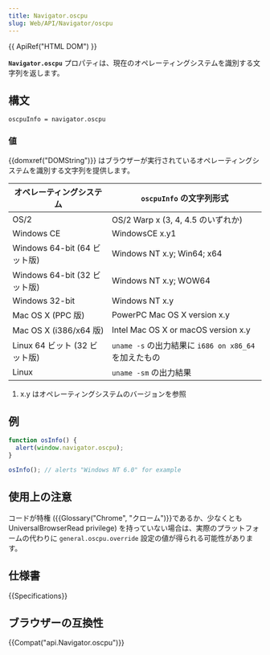 ```yaml
---
title: Navigator.oscpu
slug: Web/API/Navigator/oscpu
---
```


{{ ApiRef("HTML DOM") }}

**`Navigator.oscpu`** プロパティは、現在のオペレーティングシステムを識別する文字列を返します。

## 構文

```
oscpuInfo = navigator.oscpu
```

### 値

{{domxref("DOMString")}} はブラウザーが実行されているオペレーティングシステムを識別する文字列を提供します。

| オペレーティングシステム      | `oscpuInfo` の文字列形式                             |
| ----------------------------- | ---------------------------------------------------- |
| OS/2                          | OS/2 Warp x (3, 4, 4.5 のいずれか)                   |
| Windows CE                    | WindowsCE x.y1                                       |
| Windows 64-bit (64 ビット版)  | Windows NT x.y; Win64; x64                           |
| Windows 64-bit (32 ビット版)  | Windows NT x.y; WOW64                                |
| Windows 32-bit                | Windows NT x.y                                       |
| Mac OS X (PPC 版)             | PowerPC Mac OS X version x.y                         |
| Mac OS X (i386/x64 版)        | Intel Mac OS X or macOS version x.y                  |
| Linux 64 ビット (32 ビット版) | `uname -s` の出力結果に `i686 on x86_64`を加えたもの |
| Linux                         | `uname -sm` の出力結果                               |

1. x.y はオペレーティングシステムのバージョンを参照

## 例

```js
function osInfo() {
  alert(window.navigator.oscpu);
}

osInfo(); // alerts "Windows NT 6.0" for example
```

## 使用上の注意

コードが特権 ({{Glossary("Chrome", "クローム")}}であるか、少なくとも UniversalBrowserRead privilege) を持っていない場合は、実際のプラットフォームの代わりに `general.oscpu.override` 設定の値が得られる可能性があります。

## 仕様書

{{Specifications}}

## ブラウザーの互換性

{{Compat("api.Navigator.oscpu")}}
